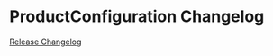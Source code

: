 # ProductConfiguration Changelog

[Release Changelog](https://github.com/spryker/product-configuration/releases)
